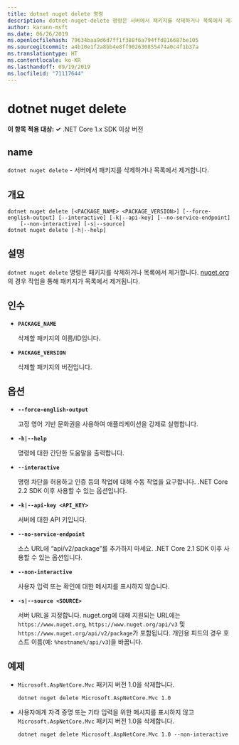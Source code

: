 ```yaml
---
title: dotnet nuget delete 명령
description: dotnet-nuget-delete 명령은 서버에서 패키지를 삭제하거나 목록에서 제거합니다.
author: karann-msft
ms.date: 06/26/2019
ms.openlocfilehash: 79634baa9d6d7ff1f388f6a794ffd816687be105
ms.sourcegitcommit: a4b10e1f2a8bb4e8ff902630855474a0c4f1b37a
ms.translationtype: HT
ms.contentlocale: ko-KR
ms.lasthandoff: 09/19/2019
ms.locfileid: "71117644"
---
```

# <a name="dotnet-nuget-delete"></a>dotnet nuget delete

**이 항목 적용 대상: ✓** .NET Core 1.x SDK 이상 버전

<!-- todo: uncomment when all CLI commands are reviewed
[!INCLUDE [topic-appliesto-net-core-all](../../../includes/topic-appliesto-net-core-all.md)]
-->

## <a name="name"></a>name

`dotnet nuget delete` - 서버에서 패키지를 삭제하거나 목록에서 제거합니다.

## <a name="synopsis"></a>개요

```dotnetcli
dotnet nuget delete [<PACKAGE_NAME> <PACKAGE_VERSION>] [--force-english-output] [--interactive] [-k|--api-key] [--no-service-endpoint]
    [--non-interactive] [-s|--source]
dotnet nuget delete [-h|--help]
```

## <a name="description"></a>설명

`dotnet nuget delete` 명령은 패키지를 삭제하거나 목록에서 제거합니다. [nuget.org](https://www.nuget.org/)의 경우 작업을 통해 패키지가 목록에서 제거됩니다.

## <a name="arguments"></a>인수

* **`PACKAGE_NAME`**

  삭제할 패키지의 이름/ID입니다.

* **`PACKAGE_VERSION`**

  삭제할 패키지의 버전입니다.

## <a name="options"></a>옵션

* **`--force-english-output`**

  고정 영어 기반 문화권을 사용하여 애플리케이션을 강제로 실행합니다.

* **`-h|--help`**

  명령에 대한 간단한 도움말을 출력합니다.

* **`--interactive`**

  명령 차단을 허용하고 인증 등의 작업에 대해 수동 작업을 요구합니다. .NET Core 2.2 SDK 이후 사용할 수 있는 옵션입니다.

* **`-k|--api-key <API_KEY>`**

  서버에 대한 API 키입니다.

* **`--no-service-endpoint`**

  소스 URL에 “api/v2/package”를 추가하지 마세요. .NET Core 2.1 SDK 이후 사용할 수 있는 옵션입니다.

* **`--non-interactive`**

  사용자 입력 또는 확인에 대한 메시지를 표시하지 않습니다.

* **`-s|--source <SOURCE>`**

  서버 URL을 지정합니다. nuget.org에 대해 지원되는 URL에는 `https://www.nuget.org`, `https://www.nuget.org/api/v3` 및 `https://www.nuget.org/api/v2/package`가 포함됩니다. 개인용 피드의 경우 호스트 이름(예: `%hostname%/api/v3`)을 바꿉니다.

## <a name="examples"></a>예제

* `Microsoft.AspNetCore.Mvc` 패키지 버전 1.0을 삭제합니다.

  ```dotnetcli
  dotnet nuget delete Microsoft.AspNetCore.Mvc 1.0
  ```

* 사용자에게 자격 증명 또는 기타 입력을 위한 메시지를 표시하지 않고 `Microsoft.AspNetCore.Mvc` 패키지 버전 1.0을 삭제합니다.

  ```dotnetcli
  dotnet nuget delete Microsoft.AspNetCore.Mvc 1.0 --non-interactive
  ```
